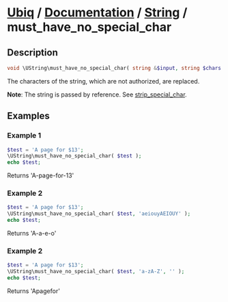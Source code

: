 [Ubiq](https://github.com/Pixel418/Ubiq#readme) / [Documentation](../index.md#readme) / [String](../index.md#string) / must_have_no_special_char
======


Description
-------- 

```php
void \UString\must_have_no_special_char( string &$input, string $chars = '-_a-zA-Z0-9', string $replace = '-' );
```

The characters of the string, which are not authorized, are replaced.

**Note**: The string is passed by reference. See [strip_special_char](./strip_special_char.md#readme).



Examples
--------

### Example 1

```php
$test = 'A page for $13';
\UString\must_have_no_special_char( $test );
echo $test;
```
Returns 'A-page-for-13'

### Example 2

```php
$test = 'A page for $13';
\UString\must_have_no_special_char( $test, 'aeiouyAEIOUY' );
echo $test;
```
Returns 'A-a-e-o'

### Example 2

```php
$test = 'A page for $13';
\UString\must_have_no_special_char( $test, 'a-zA-Z', '' );
echo $test;
```
Returns 'Apagefor'
